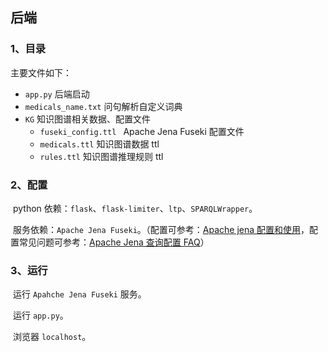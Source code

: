 ## 后端

### 1、目录

主要文件如下：

- `app.py`	后端启动
- `medicals_name.txt`	问句解析自定义词典
- `KG`	知识图谱相关数据、配置文件
  - `fuseki_config.ttl `	Apache Jena Fuseki 配置文件
  - `medicals.ttl`	知识图谱数据 ttl
  - `rules.ttl`	知识图谱推理规则 ttl



### 2、配置

​	python 依赖：`flask`、`flask-limiter`、`ltp`、`SPARQLWrapper`。

​	服务依赖：`Apache Jena Fuseki`。（配置可参考：[Apache jena 配置和使用](https://www.glowmem.com/archives/apache-jena)，配置常见问题可参考：[Apache Jena 查询配置 FAQ](https://www.glowmem.com/archives/apache-jena-qa)）



### 3、运行

​	运行 `Apahche Jena Fuseki` 服务。

​	运行 `app.py`。

​	浏览器 `localhost`。
